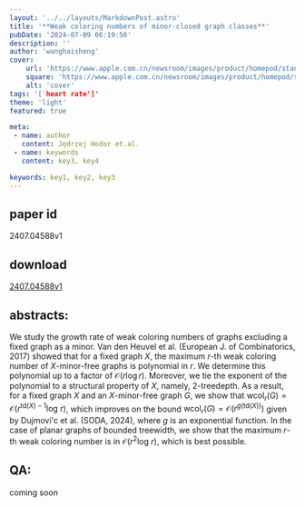 ```yaml
---
layout: '../../layouts/MarkdownPost.astro'
title: '**Weak coloring numbers of minor-closed graph classes**'
pubDate: '2024-07-09 06:19:56'
description: ''
author: 'wanghaisheng'
cover:
    url: 'https://www.apple.com.cn/newsroom/images/product/homepod/standard/Apple-HomePod-hero-230118_big.jpg.large_2x.jpg'
    square: 'https://www.apple.com.cn/newsroom/images/product/homepod/standard/Apple-HomePod-hero-230118_big.jpg.large_2x.jpg'
    alt: 'cover'
tags: '['heart rate']' 
theme: 'light'
featured: true

meta:
 - name: author
   content: Jędrzej Hodor et.al.
 - name: keywords
   content: key3, key4

keywords: key1, key2, key3
---
```


## paper id
2407.04588v1
## download
[2407.04588v1](http://arxiv.org/abs/2407.04588v1)
## abstracts:
We study the growth rate of weak coloring numbers of graphs excluding a fixed graph as a minor. Van den Heuvel et al. (European J. of Combinatorics, 2017) showed that for a fixed graph $X$, the maximum $r$-th weak coloring number of $X$-minor-free graphs is polynomial in $r$. We determine this polynomial up to a factor of $\mathcal{O}(r \log r)$. Moreover, we tie the exponent of the polynomial to a structural property of $X$, namely, $2$-treedepth. As a result, for a fixed graph $X$ and an $X$-minor-free graph $G$, we show that $\mathrm{wcol}_r(G)= \mathcal{O}(r^{\mathrm{td}(X)-1}\mathrm{log}\ r)$, which improves on the bound $\mathrm{wcol}_r(G) = \mathcal{O}(r^{g(\mathrm{td}(X))})$ given by Dujmovi\'c et al. (SODA, 2024), where $g$ is an exponential function. In the case of planar graphs of bounded treewidth, we show that the maximum $r$-th weak coloring number is in $\mathcal{O}(r^2\mathrm{log}\ r$), which is best possible.
## QA:
coming soon
